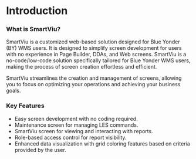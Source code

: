 # Introduction

### What is SmartViu?

SmartViu is a customized web-based solution designed for Blue Yonder (BY) WMS users. It is designed to simplify screen development for users with no experience in Page Builder, DDAs, and Web screens. SmartViu is a no-code/low-code solution specifically tailored for Blue Yonder WMS users, making the process of screen creation effortless and efficient.

SmartViu streamlines the creation and management of screens, allowing you to focus on optimizing your operations and achieving your business goals.

### Key Features

- Easy screen development with no coding required.
- Maintenance screen for managing LES commands.
- SmartViu screen for viewing and interacting with reports.
- Role-based access control for report visibility.
- Enhanced data visualization with grid coloring features based on criteria provided by the user.


